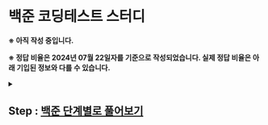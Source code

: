 # 백준 코딩테스트 스터디

**※ 아직 작성 중입니다.**

**※ 정답 비율은 2024년 07월 22일자를 기준으로 작성되었습니다. 실제 정답 비율은 아래 기입된 정보와 다를 수 있습니다.**

<details markdown="1">
 <summary><h2>Step : <a href="https://www.acmicpc.net/step">백준 단계별로 풀어보기</a></h2></summary>
 <div>
  <table>
    <thead>
        <tr>
            <th>단계</th>
            <th>제목</th>
            <th>설명</th>
            <th>총 문제</th>
            <th>풀이</th>
        </tr>
    </thead>
    <tbody>
        <tr>
            <td>1</td>
            <td><a href="https://www.acmicpc.net/step/1" target="_blank">입출력과 사칙연산</a></td>
            <td>입력, 출력과 사칙연산을 연습해 봅시다. Hello World!</td>
            <td>13</td>
            <td>13</td>
        </tr>
        <tr>
            <td colspan="5">
                <details markdown="1">
                  <summary>문제 목록 및 풀이 현황</summary>
                  <div>
                   <br>
                    <table>
                        <thead>
                            <tr>
                                <th>제목</th>
                                <th>설명</th>
                                <th>알고리즘 분류</th>
                                <th>정답 비율</th>
                                <th>풀이 현황</th>
                            </tr>
                        </thead>
                        <tbody>
                            <tr>
                                <td><a href="https://www.acmicpc.net/problem/2557" target="_blank">Hello World</a></td>
                                <td>Hello World!를 화면에 출력하는 문제 (예제 출력과 똑같이 출력해야 합니다.)</td>
                                <td>구현</td>
                                <td>39.414%</td>
                                <td>✔</td>
                            </tr>
                            <tr>
                                <td><a href="https://www.acmicpc.net/problem/1000" target="_blank">A+B</a></td>
                                <td>두 수를 입력받고 합을 출력하는 문제</td>
                                <td>수학, 구현, 사칙연산</td>
                                <td>38.919%</td>
                                <td>✔</td>
                            </tr>
                            <tr>
                                <td><a href="https://www.acmicpc.net/problem/1001" target="_blank">A-B</a></td>
                                <td>두 수를 입력받고 뺄셈을 한 결과를 출력하는 문제</td>
                                <td>수학, 구현, 사칙연산</td>
                                <td>69.396%</td>
                                <td>✔</td>
                            </tr>
                            <tr>
                                <td><a href="https://www.acmicpc.net/problem/10998" target="_blank">A×B</a></td>
                                <td>곱셈 문제</td>
                                <td>수학, 구현, 사칙연산</td>
                                <td>76.912%</td>
                                <td>✔</td>
                            </tr>
                            <tr>
                                <td><a href="https://www.acmicpc.net/problem/1008" target="_blank">A/B</a></td>
                                <td>나눗셈 문제.</td>
                                <td>수학, 구현, 사칙연산</td>
                                <td>34.478%</td>
                                <td>✔</td>
                            </tr>
                            <tr>
                                <td><a href="https://www.acmicpc.net/problem/10869" target="_blank">사칙연산</a></td>
                                <td>모든 연산 문제</td>
                                <td>수학, 구현, 사칙연산</td>
                                <td>45.002%</td>
                                <td>✔</td>
                            </tr>
                            <tr>
                                <td><a href="https://www.acmicpc.net/problem/10926" target="_blank">??!</a></td>
                                <td>입출력을 응용하는 문제??!</td>
                                <td>구현</td>
                                <td>50.412%</td>
                                <td>✔</td>
                            </tr>
                            <tr>
                                <td><a href="https://www.acmicpc.net/problem/18108" target="_blank">1998년생인 내가 태국에서는 2541년생?!</a></td>
                                <td>식을 직접 세워서 계산하는 문제</td>
                                <td>수학, 사칙연산</td>
                                <td>63.763%</td>
                                <td>✔</td>
                            </tr>
                            <tr>
                                <td><a href="https://www.acmicpc.net/problem/10430" target="_blank">나머지</a></td>
                                <td>네 개의 계산식을 계산하는 문제. 이 문제를 푼 다음에는 직접 입력을 만들어서 넣어 봅시다. 어떤 사실을 관찰할 수 있나요?</td>
                                <td>수학, 구현, 사칙연산</td>
                                <td>51.578%</td>
                                <td>✔</td>
                            </tr>
                            <tr>
                                <td><a href="https://www.acmicpc.net/problem/2588" target="_blank">곱셈</a></td>
                                <td>빈 칸에 들어갈 수는?</td>
                                <td>수학, 사칙연산</td>
                                <td>46.748%</td>
                                <td>✔</td>
                            </tr>
                            <tr>
                                <td><a href="https://www.acmicpc.net/problem/11382" target="_blank">꼬마 정민</a></td>
                                <td>더 큰 수를 더하는 문제</td>
                                <td>수학, 구현, 사칙연산</td>
                                <td>40.607%</td>
                                <td>✔</td>
                            </tr>
                            <tr>
                                <td><a href="https://www.acmicpc.net/problem/10171" target="_blank">고양이</a></td>
                                <td>\, ' 등의 문자에 주의하며 고양이를 출력하는 문제</td>
                                <td>구현</td>
                                <td>35.427%</td>
                                <td>✔</td>
                            </tr>
                            <tr>
                                <td><a href="https://www.acmicpc.net/problem/10172" target="_blank">개</a></td>
                                <td>", `, \ 등의 문자에 주의하며 개를 출력하는 문제</td>
                                <td>구현</td>
                                <td>42.662%</td>
                                <td>✔</td>
                            </tr>
                        </tbody>
                    </table>
                  </div>
                </details>
            </td>
        </tr>
        <tr>
            <td>2</td>
            <td><a href="https://www.acmicpc.net/step/4" target="_blank">조건문</a></td>
            <td>if 등의 조건문을 사용해 봅시다.</td>
            <td>7</td>
            <td>7</td>
        </tr>
        <tr>
            <td colspan="5">
                <details markdown="1">
                  <summary>문제 목록 및 풀이 현황</summary>
                  <div>
                   <br>
                    <table>
                        <thead>
                            <tr>
                                <th>제목</th>
                                <th>설명</th>
                                <th>알고리즘 분류</th>
                                <th>정답 비율</th>
                                <th>풀이 현황</th>
                            </tr>
                        </thead>
                        <tbody>
                            <tr>
                                <td><a href="https://www.acmicpc.net/problem/1330" target="_blank">두 수 비교하기</a></td>
                                <td>두 수를 비교한 결과를 출력하는 문제</td>
                                <td>구현</td>
                                <td>49.692%</td>
                                <td>✔</td>
                            </tr>
                            <tr>
                                <td><a href="https://www.acmicpc.net/problem/9498" target="_blank">시헌 성적</a></td>
                                <td>시험 점수를 성적으로 바꾸는 문제</td>
                                <td>구현</td>
                                <td>54.808%</td>
                                <td>✔</td>
                            </tr>
                            <tr>
                                <td><a href="https://www.acmicpc.net/problem/1001" target="_blank">윤년</a></td>
                                <td>윤년을 판별하는 문제</td>
                                <td>수학, 구현, 사칙연산</td>
                                <td>51.745%</td>
                                <td>✔</td>
                            </tr>
                            <tr>
                                <td><a href="https://www.acmicpc.net/problem/14681" target="_blank">사분면 고르기</a></td>
                                <td>점이 어느 사분면에 있는지 알아내는 문제</td>
                                <td>수학, 구현, 사칙연산</td>
                                <td>60.939%</td>
                                <td>✔</td>
                            </tr>
                            <tr>
                                <td><a href="https://www.acmicpc.net/problem/2884" target="_blank">알람 시계</a></td>
                                <td>시간 계산 문제</td>
                                <td>수학, 구현, 사칙연산</td>
                                <td>34.478%</td>
                                <td>✔</td>
                            </tr>
                            <tr>
                                <td><a href="https://www.acmicpc.net/problem/2525" target="_blank">오븐 시계</a></td>
                                <td>범위가 더 넓은 시간 계산 문제</td>
                                <td>수학, 사칙연산</td>
                                <td>38.107%</td>
                                <td>✔</td>
                            </tr>
                            <tr>
                                <td><a href="https://www.acmicpc.net/problem/2480" target="_blank">주사위 세개</a></td>
                                <td>조건에 따라 상금을 계산하는 문제</td>
                                <td>수학, 구현, 사칙연산, 많은 조건 분기</td>
                                <td>46.787%</td>
                                <td>✔</td>
                            </tr>
                        </tbody>
                    </table>
                  </div>
                </details>
            </td>
        </tr>
        <tr>
            <td>3</td>
            <td><a href="https://www.acmicpc.net/step/3" target="_blank">반복문</a></td>
            <td>for, while 등의 반복문을 사용해 봅시다.</td>
            <td>12</td>
            <td>0</td>
        </tr>
        <tr>
            <td>4</td>
            <td><a href="https://www.acmicpc.net/step/6" target="_blank">1차원 배열</a></td>
            <td>배열을 사용해 봅시다.</td>
            <td>10</td>
            <td>0</td>
        </tr>
        <tr>
            <td>5</td>
            <td><a href="https://www.acmicpc.net/step/7" target="_blank">문자열</a></td>
            <td>문자열을 다루는 문제들을 해결해 봅시다.</td>
            <td>11</td>
            <td>0</td>
        </tr>
        <tr>
            <td>6</td>
            <td><a href="https://www.acmicpc.net/step/52" target="_blank">심화 1</a></td>
            <td>지금까지의 프로그래밍 문법으로 더 어려운 문제들을 풀어봅시다.</td>
            <td>8</td>
            <td>0</td>
        </tr>
        <tr>
            <td>7</td>
            <td><a href="https://www.acmicpc.net/step/2" target="_blank">2차원 배열</a></td>
            <td>배열 안에 배열이 있다면 어떨까요? 2차원 배열을 만들어 봅시다.</td>
            <td>4</td>
            <td>0</td>
        </tr>
        <tr>
            <td>8</td>
            <td><a href="https://www.acmicpc.net/step/8" target="_blank">일반 수학 1</a></td>
            <td>수학적 사고력을 길러 봅시다.</td>
            <td>7</td>
            <td>0</td>
        </tr>
        <tr>
            <td>9</td>
            <td><a href="https://www.acmicpc.net/step/10" target="_blank">약수, 배수와 소수</a></td>
            <td>약수와 배수는 정수론의 시작점이라고 할 수 있습니다.</td>
            <td>6</td>
            <td>0</td>
        </tr>
        <tr>
            <td>10</td>
            <td><a href="https://www.acmicpc.net/step/50" target="_blank">기하: 직사각형과 삼각형</a></td>
            <td>간단한 도형으로 기하 문제풀이를 시작해 봅시다.</td>
            <td>8</td>
            <td>0</td>
        </tr>
        <tr>
            <td>11</td>
            <td><a href="https://www.acmicpc.net/step/53" target="_blank">시간 복잡도</a></td>
            <td>프로그램의 정확한 실행 시간을 예측하기는 매우 어렵습니다. 하지만 시간 복잡도를 사용하여 대략적인 예측은 가능합니다.</td>
            <td>7</td>
            <td>0</td>
        </tr>
        <tr>
            <td>12</td>
            <td><a href="https://www.acmicpc.net/step/22" target="_blank">브루트 포스</a></td>
            <td>가장 간단한 알고리즘인, 모든 경우의 수를 검사하는 브루트 포스 알고리즘을 배워 봅시다.</td>
            <td>6</td>
            <td>0</td>
        </tr>
        <tr>
            <td>13</td>
            <td><a href="https://www.acmicpc.net/step/9" target="_blank">정렬</a></td>
            <td>배열의 원소를 순서대로 나열하는 알고리즘을 배워 봅시다.</td>
            <td>11</td>
            <td>0</td>
        </tr>
        <tr>
            <td>14</td>
            <td><a href="https://www.acmicpc.net/step/49" target="_blank">집합과 맵</a></td>
            <td>특정 원소가 속해 있는지 빠르게 찾거나, 각 원소에 대응되는 원소를 빠르게 찾는 자료구조를 배워 봅시다.</td>
            <td>8</td>
            <td>0</td>
        </tr>
        <tr>
            <td>15</td>
            <td><a href="https://www.acmicpc.net/step/18" target="_blank">약수, 배수와 소수 2</a></td>
            <td>정수론의 세계로 조금 더 들어가 봅시다.</td>
            <td>9</td>
            <td>0</td>
        </tr>
        <tr>
            <td>16</td>
            <td><a href="https://www.acmicpc.net/step/11" target="_blank">스택, 큐, 덱</a></td>
            <td>스택, 큐, 덱 자료구조를 사용하여 문제를 해결해 봅시다.</td>
            <td>11</td>
            <td>0</td>
        </tr>
        <tr>
            <td>17</td>
            <td><a href="https://www.acmicpc.net/step/61" target="_blank">조합론</a></td>
            <td>경우의 수를 세어 봅시다.</td>
            <td>5</td>
            <td>0</td>
        </tr>
        <tr>
            <td>18</td>
            <td><a href="https://www.acmicpc.net/step/54" target="_blank">심화 2</a></td>
            <td>👑</td>
            <td>5</td>
            <td>0</td>
        </tr>
        <tr>
            <td>19</td>
            <td><a href="https://www.acmicpc.net/step/19" target="_blank">재귀</a></td>
            <td>재귀함수를 다뤄 봅시다.</td>
            <td>7</td>
            <td>0</td>
        </tr>
        <tr>
            <td>20</td>
            <td><a href="https://www.acmicpc.net/step/34" target="_blank">백트래킹</a></td>
            <td>모든 경우를 탐색하는 백트래킹 알고리즘을 배워 봅시다.</td>
            <td>8</td>
            <td>0</td>
        </tr>
        <tr>
            <td>21</td>
            <td><a href="https://www.acmicpc.net/step/16" target="_blank">동적 계획법 1</a></td>
            <td>기초적인 동적 계획법 문제들을 풀어봅시다.</td>
            <td>16</td>
            <td>0</td>
        </tr>
        <tr>
            <td>22</td>
            <td><a href="https://www.acmicpc.net/step/48" target="_blank">누적 합</a></td>
            <td>부분구간 안에 있는 수들의 합을 빠르게 구해 봅시다.</td>
            <td>6</td>
            <td>0</td>
        </tr>
        <tr>
            <td>23</td>
            <td><a href="https://www.acmicpc.net/step/33" target="_blank">그리디 알고리즘</a></td>
            <td>특정 상황에서 성립하는 그리디 알고리즘을 배워 봅시다.</td>
            <td>5</td>
            <td>0</td>
        </tr>
        <tr>
            <td>24</td>
            <td><a href="https://www.acmicpc.net/step/20" target="_blank">분할 정복</a></td>
            <td>재귀를 응용하는 알고리즘, 분할 정복을 익혀 봅시다.</td>
            <td>9</td>
            <td>0</td>
        </tr>
        <tr>
            <td>25</td>
            <td><a href="https://www.acmicpc.net/step/29" target="_blank">이분 탐색</a></td>
            <td>이분 탐색 알고리즘을 배워 봅시다.</td>
            <td>7</td>
            <td>0</td>
        </tr>
        <tr>
            <td>26</td>
            <td><a href="https://www.acmicpc.net/step/13" target="_blank">우선순위 큐</a></td>
            <td>가장 작은/큰 원소를 뽑는 자료구조를 배워 봅시다.</td>
            <td>3</td>
            <td>0</td>
        </tr>
        <tr>
            <td>27</td>
            <td><a href="https://www.acmicpc.net/step/17" target="_blank">동적 계획법 2</a></td>
            <td>조금 더 어려운 동적 계획법 문제를 풀어 봅시다.</td>
            <td>6</td>
            <td>0</td>
        </tr>
        <tr>
            <td>28</td>
            <td><a href="https://www.acmicpc.net/step/51" target="_blank">스택 2</a></td>
            <td>스택을 사용하여 더욱 어려운 문제를 해결해 봅시다.</td>
            <td>5</td>
            <td>0</td>
        </tr>
        <tr>
            <td>29</td>
            <td><a href="https://www.acmicpc.net/step/24" target="_blank">그래프와 순회</a></td>
            <td>그래프를 배우고, 그래프를 순회하는 알고리즘을 배워 봅시다.</td>
            <td>16</td>
            <td>0</td>
        </tr>
        <tr>
            <td>30</td>
            <td><a href="https://www.acmicpc.net/step/26" target="_blank">최단 경로</a></td>
            <td>그래프의 간선에 가중치가 없으면 BFS로 최단거리를 찾을 수 있습니다. 가중치가 있다면 어떨까요?</td>
            <td>7</td>
            <td>0</td>
        </tr>
        <tr>
            <td>31</td>
            <td><a href="https://www.acmicpc.net/step/59" target="_blank">투 포인터</a></td>
            <td>투 포인터 알고리즘과 meet in the middle 알고리즘을 배워 봅시다.</td>
            <td>5</td>
            <td>0</td>
        </tr>
        <tr>
            <td>32</td>
            <td><a href="https://www.acmicpc.net/step/41" target="_blank">동적 계획법과 최단거리 역추적</a></td>
            <td>지금까지는 최솟값, 최댓값, 최단거리만 찾았습니다. 이번에는 실제 최적해와 최단경로를 찾아 봅시다.</td>
            <td>9</td>
            <td>0</td>
        </tr>
        <tr>
            <td>33</td>
            <td><a href="https://www.acmicpc.net/step/23" target="_blank">트리</a></td>
            <td>대표적인 그래프 종류 중 하나인 트리를 다뤄 봅시다.</td>
            <td>7</td>
            <td>0</td>
        </tr>
        <tr>
            <td>34</td>
            <td><a href="https://www.acmicpc.net/step/14" target="_blank">유니온 파인드</a></td>
            <td>유니온 파인드(또는 disjoint set, 상호 배타적 집합, ...) 자료구조를 배워 봅시다.</td>
            <td>4</td>
            <td>0</td>
        </tr>
        <tr>
            <td>35</td>
            <td><a href="https://www.acmicpc.net/step/15" target="_blank">최소 신장 트리</a></td>
            <td>최소 비용으로 그래프의 모든 정점을 연결해 봅시다.</td>
            <td>6</td>
            <td>0</td>
        </tr>
        <tr>
            <td>36</td>
            <td><a href="https://www.acmicpc.net/step/21" target="_blank">트리에서의 동적 계획법</a></td>
            <td>트리에 동적 계획법을 적용해 봅시다.</td>
            <td>4</td>
            <td>0</td>
        </tr>
        <tr>
            <td>37</td>
            <td><a href="https://www.acmicpc.net/step/45" target="_blank">기하 2</a></td>
            <td>조금 더 어려운 기하 문제를 풀어 봅시다.</td>
            <td>9</td>
            <td>0</td>
        </tr>
        <tr>
            <td>38</td>
            <td><a href="https://www.acmicpc.net/step/31" target="_blank">동적 계획법 3</a></td>
            <td>비트마스크를 배우고, 동적 계획법에 적용해 봅시다. 그 후에는 선형이 아니라 원형으로 구성된 문제를 다룹니다.</td>
            <td>6</td>
            <td>0</td>
        </tr>
        <tr>
            <td>39</td>
            <td><a href="https://www.acmicpc.net/step/27" target="_blank">문자열 알고리즘 1</a></td>
            <td>KMP 알고리즘과 트라이 자료구조를 다뤄 봅시다.</td>
            <td>5</td>
            <td>0</td>
        </tr>
        <tr>
            <td>40</td>
            <td><a href="https://www.acmicpc.net/step/25" target="_blank">위상 정렬</a></td>
            <td>간선에 방향이 있는 그래프의 정점을 나열해 역방향이 없게 만드는 알고리즘을 다뤄 봅시다.</td>
            <td>3</td>
            <td>0</td>
        </tr>
        <tr>
            <td>41</td>
            <td><a href="https://www.acmicpc.net/step/40" target="_blank">최소 공통 조상</a></td>
            <td>트리에서 두 정점의 최소 공통 조상을 구하는 자료구조를 배워 봅시다.</td>
            <td>5</td>
            <td>0</td>
        </tr>
        <tr>
            <td>42</td>
            <td><a href="https://www.acmicpc.net/step/43" target="_blank">강한 연결 요소</a></td>
            <td>Strongly connected component를 다뤄 봅시다.</td>
            <td>8</td>
            <td>0</td>
        </tr>
        <tr>
            <td>43</td>
            <td><a href="https://www.acmicpc.net/step/35" target="_blank">세그먼트 트리</a></td>
            <td>구간 쿼리를 효율적으로 수행하는 자료구조를 배워 봅시다.</td>
            <td>8</td>
            <td>0</td>
        </tr>
        <tr>
            <td>44</td>
            <td><a href="https://www.acmicpc.net/step/39" target="_blank">스위핑</a></td>
            <td>스위핑 알고리즘을 배워 봅시다.</td>
            <td>6</td>
            <td>0</td>
        </tr>
        <tr>
            <td>45</td>
            <td><a href="https://www.acmicpc.net/step/47" target="_blank">동적 계획법 4</a></td>
            <td>동적 계획법의 세계는 끝이 없습니다.</td>
            <td>10</td>
            <td>0</td>
        </tr>
        <tr>
            <td>46</td>
            <td><a href="https://www.acmicpc.net/step/37" target="_blank">컨벡스 헐</a></td>
            <td>모든 점을 포함하는 가장 작은 볼록 다각형을 만들어 봅시다.</td>
            <td>5</td>
            <td>0</td>
        </tr>
        <tr>
            <td>47</td>
            <td><a href="https://www.acmicpc.net/step/38" target="_blank">이분 매칭</a></td>
            <td>이분 매칭 알고리즘에 대해 배워 봅시다.</td>
            <td>6</td>
            <td>0</td>
        </tr>
        <tr>
            <td>48</td>
            <td><a href="https://www.acmicpc.net/step/36" target="_blank">네트워크 플로우</a></td>
            <td>네트워크 플로우 알고리즘에 대해 알아봅시다.</td>
            <td>8</td>
            <td>0</td>
        </tr>
        <tr>
            <td>49</td>
            <td><a href="https://www.acmicpc.net/step/42" target="_blank">MCMF</a></td>
            <td>최소 비용으로 최대 유량을 흘려 봅시다.</td>
            <td>4</td>
            <td>0</td>
        </tr>
        <tr>
            <td>50</td>
            <td><a href="https://www.acmicpc.net/step/30" target="_blank">어려운 구간 쿼리</a></td>
            <td>세그먼트 트리 with lazy propagation과 Mo's algorithm을 배워 봅시다.</td>
            <td>11</td>
            <td>0</td>
        </tr>
        <tr>
            <td>51</td>
            <td><a href="https://www.acmicpc.net/step/44" target="_blank">더 어려운 수학</a></td>
            <td>포함-배제 정리, 빠른 소수 판정, 중국인의 나머지 정리 등을 다룹니다.</td>
            <td>5</td>
            <td>0</td>
        </tr>
        <tr>
            <td>52</td>
            <td><a href="https://www.acmicpc.net/step/60" target="_blank">고속 푸리에 변환</a></td>
            <td>두 다항식을 O(NlogN) 만에 곱할 수 있다고 하면 믿으시겠습니까? 놀랍게도 가능합니다!</td>
            <td>5</td>
            <td>0</td>
        </tr>
        <tr>
            <td>53</td>
            <td><a href="https://www.acmicpc.net/step/28" target="_blank">문자열 알고리즘 2</a></td>
            <td>Manacher, Z, 접미사 배열, 아호 코라식을 배워 봅시다</td>
            <td>11</td>
            <td>0</td>
        </tr>
        <tr>
            <td>54</td>
            <td><a href="https://www.acmicpc.net/step/58" target="_blank">세그먼트 트리 (Hard)</a></td>
            <td>지금까지 배운 세그먼트 트리 기술을 총동원해 봅시다.</td>
            <td>7</td>
            <td>0</td>
        </tr>
        <tr>
            <td>55</td>
            <td><a href="https://www.acmicpc.net/step/32" target="_blank">동적 계획법 최적화</a></td>
            <td>다양한 동적 계획법 최적화 테크닉을 배워 봅시다.</td>
            <td>8</td>
            <td>0</td>
        </tr>
    </tbody>
</table>
 </div>
</details>


